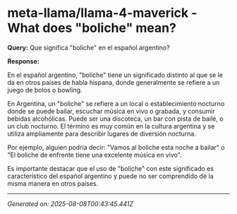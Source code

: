 # meta-llama/llama-4-maverick - What does "boliche" mean?

**Query:** Que significa "boliche" en el español argentino?



**Response:**

En el español argentino, "boliche" tiene un significado distinto al que se le da en otros países de habla hispana, donde generalmente se refiere a un juego de bolos o bowling.

En Argentina, un "boliche" se refiere a un local o establecimiento nocturno donde se puede bailar, escuchar música en vivo o grabada, y consumir bebidas alcohólicas. Puede ser una discoteca, un bar con pista de baile, o un club nocturno. El término es muy común en la cultura argentina y se utiliza ampliamente para describir lugares de diversión nocturna.

Por ejemplo, alguien podría decir: "Vamos al boliche esta noche a bailar" o "El boliche de enfrente tiene una excelente música en vivo".

Es importante destacar que el uso de "boliche" con este significado es característico del español argentino y puede no ser comprendido de la misma manera en otros países.

---
*Generated on: 2025-08-08T00:43:45.441Z*
